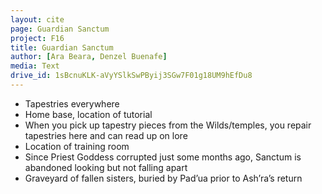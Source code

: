 ```yaml
---
layout: cite
page: Guardian Sanctum
project: F16
title: Guardian Sanctum
author: [Ara Beara, Denzel Buenafe]
media: Text
drive_id: 1sBcnuKLK-aVyYSlkSwPByij3SGw7F01g18UM9hEfDu8
---
```

- Tapestries everywhere
- Home base, location of tutorial
- When you pick up tapestry pieces from the Wilds/temples, you repair tapestries here and can read up on lore
- Location of training room
- Since Priest Goddess corrupted just some months ago, Sanctum is abandoned looking but not falling apart
- Graveyard of fallen sisters, buried by Pad’ua prior to Ash’ra’s return
